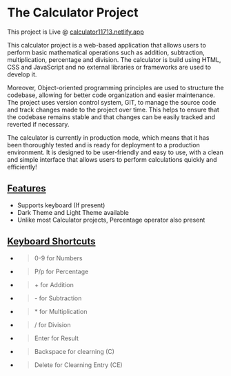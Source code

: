 # The Calculator Project

This project is Live @ <a target='_blank' href='https://developwithabhinav-calculator.netlify.app'>calculator11713.netlify.app</a>

This calculator project is a web-based application that allows users to perform basic mathematical operations such as addition, subtraction, multiplication, percentage and division. The calculator is build using HTML, CSS and JavaScript and no external libraries or frameworks are used to develop it.

Moreover, Object-oriented programming principles are used to structure the codebase, allowing for better code organization and easier maintenance. The project uses version control system, GIT, to manage the source code and track changes made to the project over time. This helps to ensure that the codebase remains stable and that changes can be easily tracked and reverted if necessary.

The calculator is currently in production mode, which means that it has been thoroughly tested and is ready for deployment to a production environment. It is designed to be user-friendly and easy to use, with a clean and simple interface that allows users to perform calculations quickly and efficiently!

## <u>Features</u>

- Supports keyboard (If present)
- Dark Theme and Light Theme available
- Unlike most Calculator projects, Percentage operator also present

## <u>Keyboard Shortcuts</u>

- > 0-9 for Numbers
- > P/p for Percentage
- > \+ for Addition
- > \- for Subtraction
- > \* for Multiplication
- > \/ for Division
- > Enter for Result
- > Backspace for clearning (C)
- > Delete for Clearning Entry (CE)
